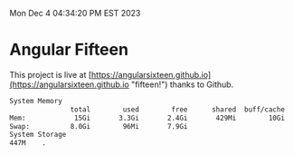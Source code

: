 Mon Dec  4 04:34:20 PM EST 2023

# Angular Fifteen


This project is live at [https://angularsixteen.github.io](https://angularsixteen.github.io "fifteen!") thanks to Github.

```bash
System Memory
               total        used        free      shared  buff/cache   available
Mem:            15Gi       3.3Gi       2.4Gi       429Mi        10Gi        11Gi
Swap:          8.0Gi        96Mi       7.9Gi
System Storage
447M	.
```
